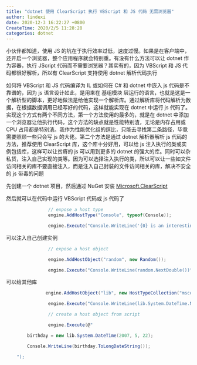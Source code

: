 ```yaml
---
title: "dotnet 使用 ClearScript 执行 VBScript 和 JS 代码 无需浏览器"
author: lindexi
date: 2020-12-3 16:22:27 +0800
CreateTime: 2020/2/5 11:28:28
categories: dotnet
---
```


小伙伴都知道，使用 JS 的坑在于执行效率过低，速度过慢。如果是在客户端中，还开启一个浏览器，整个应用程序就会特别重。有没有什么方法可以让 dotnet 作为容器，执行 JScript 代码而不需要浏览器？其实有的，因为 VBScript 和 JS 代码都很好解析，所以有 ClearScript 支持使用 dotnet 解析代码执行

<!--more-->


<!-- CreateTime:2020/2/5 11:28:28 -->



如何将 VBScript 和 JS 代码编译为 IL 或如何在 C# 和 dotnet 中嵌入 js 代码是不靠谱的，因为 js 语言设计如此，是用来在 基组模块 层运行的语言，也就是这是一个解析型的脚本，更好地做法是给他实现一个解析库。通过解析库将代码解析为数据，在根据数据调用已经写好的代码，这样就能实现在 dotnet 中运行 js 代码了。实现这个方式有两个不同方法，第一个方法使用的最多的，就是在 dotnet 中添加一个浏览器让他执行代码，这个方法的缺点就是性能特别渣，无论是内存占用或 CPU 占用都是特别渣。我作为性能优化组的逗比，只能去寻找第二条路径，毕竟需要照顾一些只会写 js 的大佬。第二个方法是通过 dotnet 解析器解析 js 代码的方法，推荐使用 ClearScript 库，这个库十分好用，可以给 js 注入执行的类或实例包括库，这样可以让贫瘠的 js 可以用到更多的 dotnet 的强大的库。同时可以杂私货，注入自己实现的类等。因为可以选择注入执行的类，所以可以让一些如文件访问相关的库不要直接注入，而是注入自己封装的文件访问相关的库，解决不安全的 js 带毒的问题

先创建一个 dotnet 项目，然后通过 NuGet 安装 [Microsoft.ClearScript](https://www.nuget.org/packages/Microsoft.ClearScript )

然后就可以在代码中运行 VBScript 代码或 js 代码了


```csharp
                // expose a host type
                engine.AddHostType("Console", typeof(Console));

                engine.Execute("Console.WriteLine('{0} is an interesting number.', Math.PI)");
```

可以注入自己创建实例

```csharp
                // expose a host object

                engine.AddHostObject("random", new Random());

                engine.Execute("Console.WriteLine(random.NextDouble())");
```


可以给其他库

```csharp
               engine.AddHostObject("lib", new HostTypeCollection("mscorlib", "System.Core"));

                engine.Execute("Console.WriteLine(lib.System.DateTime.Now)");

                // create a host object from script

                engine.Execute(@"

        birthday = new lib.System.DateTime(2007, 5, 22);

        Console.WriteLine(birthday.ToLongDateString());

    ");
```



